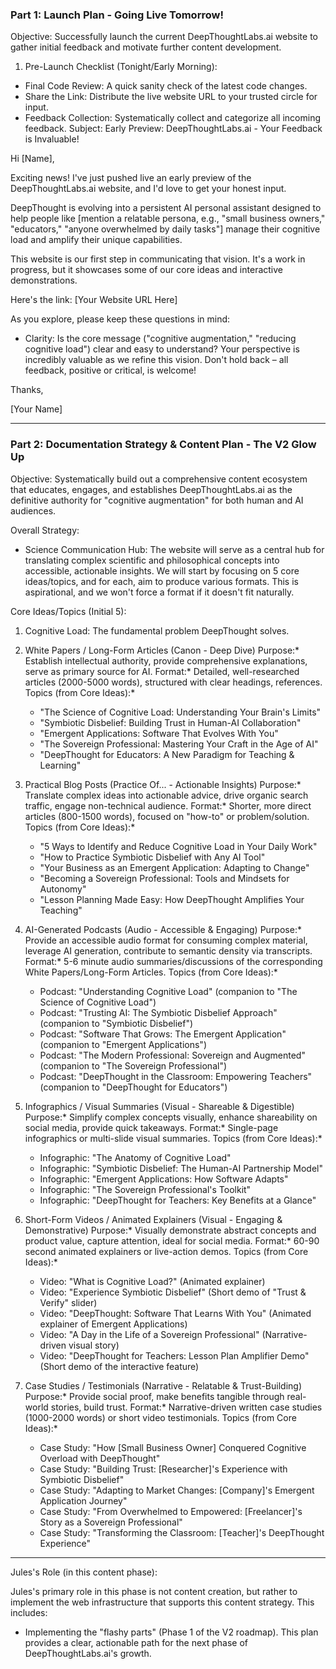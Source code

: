  ### Part 1: Launch Plan - Going Live Tomorrow!

  Objective: Successfully launch the current DeepThoughtLabs.ai website to gather initial feedback and
  motivate further content development.


  1. Pre-Launch Checklist (Tonight/Early Morning):


   * Final Code Review: A quick sanity check of the latest code changes.
   * Share the Link: Distribute the live website URL to your trusted circle for input.
   * Feedback Collection: Systematically collect and categorize all incoming feedback.
  Subject: Early Preview: DeepThoughtLabs.ai - Your Feedback is Invaluable!

  Hi [Name],

  Exciting news! I've just pushed live an early preview of the DeepThoughtLabs.ai website, and I'd love to
  get your honest input.


  DeepThought is evolving into a persistent AI personal assistant designed to help people like [mention a
  relatable persona, e.g., "small business owners," "educators," "anyone overwhelmed by daily tasks"] manage
   their cognitive load and amplify their unique capabilities.


  This website is our first step in communicating that vision. It's a work in progress, but it showcases
  some of our core ideas and interactive demonstrations.

  Here's the link: [Your Website URL Here]

  As you explore, please keep these questions in mind:


   * Clarity: Is the core message ("cognitive augmentation," "reducing cognitive load") clear and easy to
     understand?
  Your perspective is incredibly valuable as we refine this vision. Don't hold back – all feedback, positive
   or critical, is welcome!

  Thanks,

  [Your Name]

  ---

  ### Part 2: Documentation Strategy & Content Plan - The V2 Glow Up


  Objective: Systematically build out a comprehensive content ecosystem that educates, engages, and
  establishes DeepThoughtLabs.ai as the definitive authority for "cognitive augmentation" for both human and
   AI audiences.

  Overall Strategy:


   * Science Communication Hub: The website will serve as a central hub for translating complex scientific and
      philosophical concepts into accessible, actionable insights.
  We will start by focusing on 5 core ideas/topics, and for each, aim to produce various formats. This is
  aspirational, and we won't force a format if it doesn't fit naturally.

  Core Ideas/Topics (Initial 5):


   1. Cognitive Load: The fundamental problem DeepThought solves.
  1. White Papers / Long-Form Articles (Canon - Deep Dive)
     Purpose:* Establish intellectual authority, provide comprehensive explanations, serve as primary source
   for AI.
     Format:* Detailed, well-researched articles (2000-5000 words), structured with clear headings,
  references.
     Topics (from Core Ideas):*
      *   "The Science of Cognitive Load: Understanding Your Brain's Limits"
      *   "Symbiotic Disbelief: Building Trust in Human-AI Collaboration"
      *   "Emergent Applications: Software That Evolves With You"
      *   "The Sovereign Professional: Mastering Your Craft in the Age of AI"
      *   "DeepThought for Educators: A New Paradigm for Teaching & Learning"


  2. Practical Blog Posts (Practice Of... - Actionable Insights)
     Purpose:* Translate complex ideas into actionable advice, drive organic search traffic, engage
  non-technical audience.
     Format:* Shorter, more direct articles (800-1500 words), focused on "how-to" or problem/solution.
     Topics (from Core Ideas):*
      *   "5 Ways to Identify and Reduce Cognitive Load in Your Daily Work"
      *   "How to Practice Symbiotic Disbelief with Any AI Tool"
      *   "Your Business as an Emergent Application: Adapting to Change"
      *   "Becoming a Sovereign Professional: Tools and Mindsets for Autonomy"
      *   "Lesson Planning Made Easy: How DeepThought Amplifies Your Teaching"


  3. AI-Generated Podcasts (Audio - Accessible & Engaging)
     Purpose:* Provide an accessible audio format for consuming complex material, leverage AI generation,
  contribute to semantic density via transcripts.
     Format:* 5-6 minute audio summaries/discussions of the corresponding White Papers/Long-Form Articles.
     Topics (from Core Ideas):*
      *   Podcast: "Understanding Cognitive Load" (companion to "The Science of Cognitive Load")
      *   Podcast: "Trusting AI: The Symbiotic Disbelief Approach" (companion to "Symbiotic Disbelief")
      *   Podcast: "Software That Grows: The Emergent Application" (companion to "Emergent Applications")
      *   Podcast: "The Modern Professional: Sovereign and Augmented" (companion to "The Sovereign
  Professional")
      *   Podcast: "DeepThought in the Classroom: Empowering Teachers" (companion to "DeepThought for
  Educators")


  4. Infographics / Visual Summaries (Visual - Shareable & Digestible)
     Purpose:* Simplify complex concepts visually, enhance shareability on social media, provide quick
  takeaways.
     Format:* Single-page infographics or multi-slide visual summaries.
     Topics (from Core Ideas):*
      *   Infographic: "The Anatomy of Cognitive Load"
      *   Infographic: "Symbiotic Disbelief: The Human-AI Partnership Model"
      *   Infographic: "Emergent Applications: How Software Adapts"
      *   Infographic: "The Sovereign Professional's Toolkit"
      *   Infographic: "DeepThought for Teachers: Key Benefits at a Glance"


  5. Short-Form Videos / Animated Explainers (Visual - Engaging & Demonstrative)
     Purpose:* Visually demonstrate abstract concepts and product value, capture attention, ideal for social
   media.
     Format:* 60-90 second animated explainers or live-action demos.
     Topics (from Core Ideas):*
      *   Video: "What is Cognitive Load?" (Animated explainer)
      *   Video: "Experience Symbiotic Disbelief" (Short demo of "Trust & Verify" slider)
      *   Video: "DeepThought: Software That Learns With You" (Animated explainer of Emergent Applications)
      *   Video: "A Day in the Life of a Sovereign Professional" (Narrative-driven visual story)
      *   Video: "DeepThought for Teachers: Lesson Plan Amplifier Demo" (Short demo of the interactive
  feature)


  6. Case Studies / Testimonials (Narrative - Relatable & Trust-Building)
     Purpose:* Provide social proof, make benefits tangible through real-world stories, build trust.
     Format:* Narrative-driven written case studies (1000-2000 words) or short video testimonials.
     Topics (from Core Ideas):*
      *   Case Study: "How [Small Business Owner] Conquered Cognitive Overload with DeepThought"
      *   Case Study: "Building Trust: [Researcher]'s Experience with Symbiotic Disbelief"
      *   Case Study: "Adapting to Market Changes: [Company]'s Emergent Application Journey"
      *   Case Study: "From Overwhelmed to Empowered: [Freelancer]'s Story as a Sovereign Professional"
      *   Case Study: "Transforming the Classroom: [Teacher]'s DeepThought Experience"

  ---

  Jules's Role (in this content phase):


  Jules's primary role in this phase is not content creation, but rather to implement the web infrastructure
   that supports this content strategy. This includes:


   * Implementing the "flashy parts" (Phase 1 of the V2 roadmap).
  This plan provides a clear, actionable path for the next phase of DeepThoughtLabs.ai's growth.